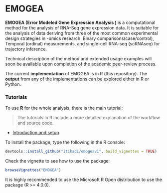 # EMOGEA
**EMOGEA (Error Modeled Gene Expression Analysis )** is a computational method for the analysis of RNA-Seq gene expression data. It is suitable for the analysis of data 
deriving from three of the most common experimental design strategies in -omics research: Binary comparisons(case/control), Temporal (ordinal) measurements, and single-cell
RNA-seq (scRNAseq) for trajectory inference.

Technical description of the method and extended usage examples will soon be available upon completion of the academic peer-review process.

The current **implementation** of EMOGEA is in R (this repository).
The **output** from any of the implementations can be explored either in R or Python.

### Tutorials

To use **R** for the whole analysis, there is the main tutorial:
> The tutorials in R include a more detailed explanation of the workflow and source code.

  - [Introduction and setup](https://github.com/itikadi/emogeav1/blob/master/vignettes/EMOGEA.Rmd)
  
To install the package, type the following in the R console: 
```R
devtools::install_github("itikadi/emogeav1", build_vignettes = TRUE)
```

Check the vignette to see how to use the package:
```R
browseVignettes("EMOGEA")
```

It is highly recommended to use the Microsoft R Open distribution to use the package (R >= 4.0.0).

